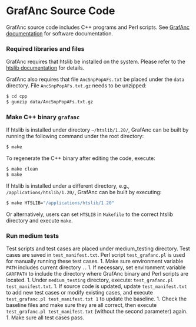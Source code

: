 # GrafAnc Source Code

GrafAnc source code includes C++ programs and Perl scripts. See [GrafAnc documentation](https://github.com/jimmy-penn/grafanc/tree/master/GrafAncDocumentation.md) for software documentation.

### Required libraries and files

GrafAnc requires that htslib be installed on the system. Please refer to the [htslib documentation](https://www.htslib.org) for details.

GrafAnc also requires that file `AncSnpPopAFs.txt` be placed under the `data` directory. File `AncSnpPopAFs.txt.gz` needs to be unzipped:

``` sh
$ cd cpp
$ gunzip data/AncSnpPopAFs.txt.gz
```

### Make C++ binary `grafanc`

If htslib is installed under directory `~/htslib/1.20/`, GrafAnc can be built by running the following command under the root directory:

``` sh
$ make
```

To regenerate the C++ binary after editing the code, execute:

``` sh
$ make clean
$ make
```

If htslib is installed under a different directory, e.g., `/applications/htslib/1.20/`, GrafAnc can be built by executing:

``` sh
$ make HTSLIB="/applications/htslib/1.20"
```

Or alternatively, users can set `HTSLIB` in `Makefile` to the correct htslib directory and execute `make`.

### Run medium tests

Test scripts and test cases are placed under medium_testing directory. Test cases are saved in `test_manifest.txt`. Perl script `test_grafanc.pl` is used for manually running these test cases. 1. Make sure environment variable `PATH` includes current directory `.`. 1. If necessary, set environment variable `GARFPATH` to include the directory where GrafAnc binary and Perl scripts are located. 1. Under `medium_testing` directory, execute: `test_grafanc.pl test_manifest.txt`. 1. If source code is updated, update `test_manifest.txt` to add new test cases or modify existing cases, and execute `test_grafanc.pl test_manifest.txt 1` to update the baseline. 1. Check the baseline files and make sure they are all correct, then execute `test_grafanc.pl test_manifest.txt` (without the second parameter) again. 1. Make sure all test cases pass.
